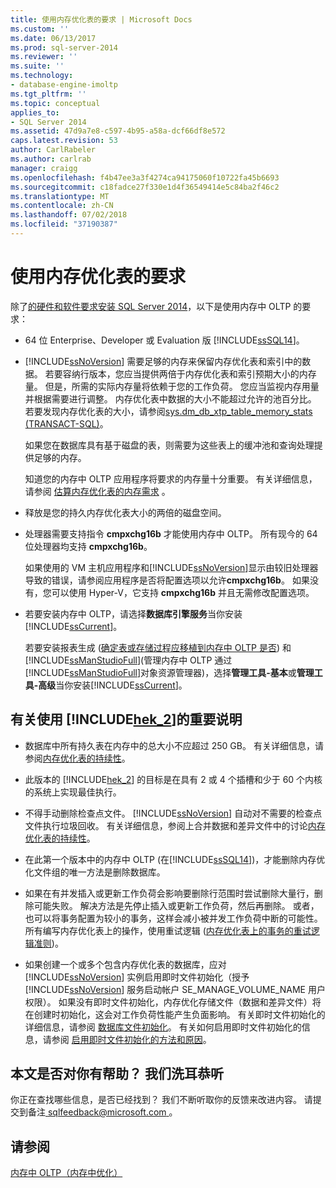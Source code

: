 ```yaml
---
title: 使用内存优化表的要求 | Microsoft Docs
ms.custom: ''
ms.date: 06/13/2017
ms.prod: sql-server-2014
ms.reviewer: ''
ms.suite: ''
ms.technology:
- database-engine-imoltp
ms.tgt_pltfrm: ''
ms.topic: conceptual
applies_to:
- SQL Server 2014
ms.assetid: 47d9a7e8-c597-4b95-a58a-dcf66df8e572
caps.latest.revision: 53
author: CarlRabeler
ms.author: carlrab
manager: craigg
ms.openlocfilehash: f4b47ee3a3f4274ca94175060f10722fa45b6693
ms.sourcegitcommit: c18fadce27f330e1d4f36549414e5c84ba2f46c2
ms.translationtype: MT
ms.contentlocale: zh-CN
ms.lasthandoff: 07/02/2018
ms.locfileid: "37190387"
---
```

# <a name="requirements-for-using-memory-optimized-tables"></a>使用内存优化表的要求
  除了[的硬件和软件要求安装 SQL Server 2014](../../sql-server/install/hardware-and-software-requirements-for-installing-sql-server.md)，以下是使用内存中 OLTP 的要求：  
  
-   64 位 Enterprise、Developer 或 Evaluation 版 [!INCLUDE[ssSQL14](../../includes/sssql14-md.md)]。  
  
-   [!INCLUDE[ssNoVersion](../../includes/ssnoversion-md.md)] 需要足够的内存来保留内存优化表和索引中的数据。 若要容纳行版本，您应当提供两倍于内存优化表和索引预期大小的内存量。 但是，所需的实际内存量将依赖于您的工作负荷。 您应当监视内存用量并根据需要进行调整。 内存优化表中数据的大小不能超过允许的池百分比。 若要发现内存优化表的大小，请参阅[sys.dm_db_xtp_table_memory_stats &#40;TRANSACT-SQL&#41;](/sql/relational-databases/system-dynamic-management-views/sys-dm-db-xtp-table-memory-stats-transact-sql)。  
  
     如果您在数据库具有基于磁盘的表，则需要为这些表上的缓冲池和查询处理提供足够的内存。  
  
     知道您的内存中 OLTP 应用程序将要求的内存量十分重要。 有关详细信息，请参阅 [估算内存优化表的内存需求](memory-optimized-tables.md) 。  
  
-   释放是您的持久内存优化表大小的两倍的磁盘空间。  
  
-   处理器需要支持指令 **cmpxchg16b** 才能使用内存中 OLTP。 所有现今的 64 位处理器均支持 **cmpxchg16b**。  
  
     如果使用的 VM 主机应用程序和[!INCLUDE[ssNoVersion](../../includes/ssnoversion-md.md)]显示由较旧处理器导致的错误，请参阅应用程序是否将配置选项以允许**cmpxchg16b**。 如果没有，您可以使用 Hyper-V，它支持 **cmpxchg16b** 并且无需修改配置选项。  
  
-   若要安装内存中 OLTP，请选择**数据库引擎服务**当你安装[!INCLUDE[ssCurrent](../../../includes/sscurrent-md.md)]。  
  
     若要安装报表生成 ([确定表或存储过程应移植到内存中 OLTP 是否](determining-if-a-table-or-stored-procedure-should-be-ported-to-in-memory-oltp.md)) 和[!INCLUDE[ssManStudioFull](../../../includes/ssmanstudiofull-md.md)](管理内存中 OLTP 通过[!INCLUDE[ssManStudioFull](../../../includes/ssmanstudiofull-md.md)]对象资源管理器)，选择**管理工具-基本**或**管理工具-高级**当你安装[!INCLUDE[ssCurrent](../../../includes/sscurrent-md.md)]。  
  
## <a name="important-notes-on-using-includehek2includeshek-2-mdmd"></a>有关使用 [!INCLUDE[hek_2](../../../includes/hek-2-md.md)]的重要说明  
  
-   数据库中所有持久表在内存中的总大小不应超过 250 GB。 有关详细信息，请参阅[内存优化表的持续性](durability-for-memory-optimized-tables.md)。  
  
-   此版本的 [!INCLUDE[hek_2](../../../includes/hek-2-md.md)] 的目标是在具有 2 或 4 个插槽和少于 60 个内核的系统上实现最佳执行。  
  
-   不得手动删除检查点文件。 [!INCLUDE[ssNoVersion](../../includes/ssnoversion-md.md)] 自动对不需要的检查点文件执行垃圾回收。 有关详细信息，参阅上合并数据和差异文件中的讨论[内存优化表的持续性](durability-for-memory-optimized-tables.md)。  
  
-   在此第一个版本中的内存中 OLTP (在[!INCLUDE[ssSQL14](../../includes/sssql14-md.md)])，才能删除内存优化文件组的唯一方法是删除数据库。  
  
-   如果在有并发插入或更新工作负荷会影响要删除行范围时尝试删除大量行，删除可能失败。 解决方法是先停止插入或更新工作负荷，然后再删除。 或者，也可以将事务配置为较小的事务，这样会减小被并发工作负荷中断的可能性。 所有编写内存优化表上的操作，使用重试逻辑 ([内存优化表上的事务的重试逻辑准则](../../database-engine/guidelines-for-retry-logic-for-transactions-on-memory-optimized-tables.md))。  
  
-   如果创建一个或多个包含内存优化表的数据库，应对 [!INCLUDE[ssNoVersion](../../includes/ssnoversion-md.md)] 实例启用即时文件初始化（授予 [!INCLUDE[ssNoVersion](../../includes/ssnoversion-md.md)] 服务启动帐户 SE_MANAGE_VOLUME_NAME 用户权限）。 如果没有即时文件初始化，内存优化存储文件（数据和差异文件）将在创建时初始化，这会对工作负荷性能产生负面影响。 有关即时文件初始化的详细信息，请参阅 [数据库文件初始化](http://msdn.microsoft.com/library/ms175935\(SQL.105\).aspx)。 有关如何启用即时文件初始化的信息，请参阅 [启用即时文件初始化的方法和原因](http://blogs.msdn.com/b/sql_pfe_blog/archive/2009/12/23/how-and-why-to-enable-instant-file-initialization.aspx)。  
  
## <a name="did-this-article-help-you-were-listening"></a>本文是否对你有帮助？ 我们洗耳恭听  
 你正在查找哪些信息，是否已经找到？ 我们不断听取你的反馈来改进内容。 请提交到备注[ sqlfeedback@microsoft.com ](mailto:sqlfeedback@microsoft.com?subject=Your%20feedback%20about%20the%20Requirements%20for%20Using%20Memory-Optimized%20Tables%20page)。  
  
## <a name="see-also"></a>请参阅  
 [内存中 OLTP（内存中优化）](in-memory-oltp-in-memory-optimization.md)  
  
  

